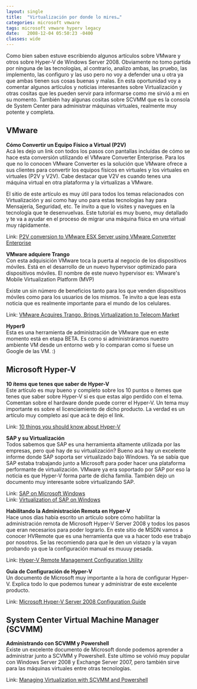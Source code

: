 ```yaml
---
layout: single
title:  "Virtualización por donde lo mires…"
categories: microsoft vmware
tags: microsoft vmware hyperv legacy
date:   2008-12-04 05:50:23 -0400
classes: wide
---
```


Como bien saben estuve escribiendo algunos artículos sobre VMware y otros sobre Hyper-V de Windows Server 2008. Obviamente no tomo partida por ninguna de las tecnologías, al contrario, analizo ambas, las pruebo, las implemento, las configuro y las uso pero no voy a defender una u otra ya que ambas tienen sus cosas buenas y malas. En esta oportunidad voy a comentar algunos artículos y noticias interesantes sobre Virtualización y otras cositas que les pueden servir para informarse como me sirvió a mi en su momento. También hay algunas cositas sobre SCVMM que es la consola de System Center para administrar máquinas virtuales, realmente muy potente y completa.  

## VMware

**Cómo Convertir un Equipo Físico a Virtual (P2V)**  
Acá les dejo un link con todos los pasos con pantallas incluídas de cómo se hace esta conversión utilizando el VMware Converter Enterprise. Para los que no lo conocen VMware Converter es la solución que VMware ofrece a sus clientes para convertir los equipos físicos en virtuales y los virtuales en virtuales (P2V y V2V). Cabe destacar que V2V es cuando tenes una máquina virtual en otra plataforma y la virtualizas a VMware.  
  
El sitio de este artículo es muy útil para todos los temas relacionados con Virtualización y así como hay uno para estas tecnologías hay para Mensajería, Seguridad, etc. Te invito a que lo visites y navegues en la tecnología que te desenvuelvas. Este tutorial es muy bueno, muy detallado y te va a ayudar en el proceso de migrar una máquina física en una virtual muy rápidamente.  
  
Link:  [P2V conversion to VMware ESX Server using VMware Converter Enterprise](http://www.virtualizationadmin.com/articles-tutorials/vmware-esx-articles/p2v-v2v/performing-p2v-conversion-vmware-esx-server-converter-enterprise.html)  
  
**VMware adquiere Trango**  
Con esta adquisición VMware toca la puerta al negocio de los dispositivos móviles. Está en el desarrollo de un nuevo hypervisor optimizado para dispositivos móviles. El nombre de este nuevo hypervisor es: VMware\'s Mobile Virtualization Platform (MVP)  
  
Existe un sin número de beneficios tanto para los que venden dispositivos móviles como para los usuarios de los mismos. Te invito a que leas esta noticia que es realmente importante para el mundo de los celulares.  
  
Link:  [VMware Acquires Trango, Brings Virtualization to Telecom Market](http://virtualizationreview.com/news/article.aspx?editorialsid=10375)  
  
**Hyper9**  
Esta es una herramienta de administración de VMware que en este momento está en etapa BETA. Es como si administráramos nuestro ambiente VM desde un entorno web y lo comparan como si fuese un Google de las VM. :)

  

## Microsoft Hyper-V

**10 ítems que tenes que saber de Hyper-V**  
Este artículo es muy bueno y completo sobre los 10 puntos o ítemes que tenes que saber sobre Hyper-V si es que estas algo perdido con el tema. Comentan sobre el hardware donde puede correr el Hyper-V. Un tema muy importante es sobre el licenciamiento de dicho producto. La verdad es un artículo muy completo así que acá te dejo el link.  
  
Link:  [10 things you should know about Hyper-V](http://blogs.techrepublic.com.com/10things/?p=431)

**SAP y su Virtualización**  
Todos sabemos que SAP es una herramienta altamente utilizada por las empresas, pero qué hay de su virtualización? Bueno acá hay un excelente informe donde SAP soporta ser virtualizado bajo Windows. Ya se sabía que SAP estaba trabajando junto a Microsoft para poder hacer una plataforma performante de virtualización. VMware ya era soportado por SAP por eso la noticia es que Hyper-V forma parte de dicha familia. También dejo un documento muy interesante sobre virtualizando SAP.  
  
Link:  [SAP on Microsoft Windows](https://www.sdn.sap.com/irj/sdn/windows)  
Link:  [Virtualization of SAP on Windows](https://www.sdn.sap.com/irj/sdn/go/portal/prtroot/docs/library/uuid/70f63258-bff1-2a10-9db6-cda6ef202bfc)

**Habilitando la Administración Remota en Hyper-V**  
Hace unos días había escrito un artículo sobre cómo habilitar la administración remota de Microsoft Hyper-V Server 2008 y todos los pasos que eran necesarios para poder lograrlo. En este sitio de MSDN vamos a conocer HVRemote que es una herramienta que va a hacer todo ese trabajo por nosotros. Se las recomiendo para que le den un vistazo y la vayan probando ya que la configuración manual es muuuy pesada.  
  
Link:  [Hyper-V Remote Management Configuration Utility](http://code.msdn.microsoft.com/HVRemote)

**Guía de Configuración de Hyper-V**  
Un documento de Microsoft muy importante a la hora de configurar Hyper-V. Explica todo lo que podemos tunear y administrar de este excelente producto.  
  
Link:  [Microsoft Hyper-V Server 2008 Configuration Guide](http://www.microsoft.com/downloads/details.aspx?FamilyId=E1E111C9-FA69-4B4D-8963-1DD87804C04F&displaylang=en)  

## System Center Virtual Machine Manager (SCVMM)

**Administrando con SCVMM y Powershell**  
Existe un excelente documento de Microsoft donde podemos aprender a administrar junto a SCVMM y Powershell. Este ultimo se volvió muy popular con Windows Server 2008 y Exchange Server 2007, pero también sirve para las máquinas virtuales entre otras tecnologías.  
  
Link:  [Managing Virtualization with SCVMM and Powershell](http://www.microsoft.com/downloads/details.aspx?FamilyID=0c3a871d-9e80-46dd-85bc-3f759f007416&DisplayLang=en&hash=7BcUW0DOgUtFarxEHIXtpwNm8iVrDtONtHEeZ2RGLoIjLrgiMMzKglkdAn2BnYDTw4NfHFVZoN2BfZRJJr3OrQ%3d%3d)